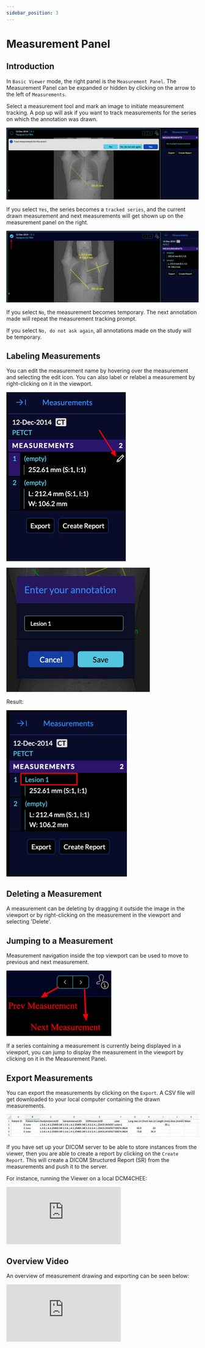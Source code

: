 ```yaml
---
sidebar_position: 3
---
```


# Measurement Panel

## Introduction
In `Basic Viewer` mode, the right panel is the `Measurement Panel`. The Measurement Panel can be expanded or hidden by clicking on the arrow to the left of `Measurements`.
<!-- We might want to make an entire section about the tracking workflow including SR hydration because it's pretty complicated. Let's review after the deploy branch is ready. Logic is in OHIF-63 OHIF-339 tickets for reference -->
Select a measurement tool and mark an image to initiate measurement tracking. A pop up will ask if you want to track measurements for the series on which the annotation was drawn.

![user-measurement-panel-modal](../../assets/img/user-measurement-panel-modal.png)

If you select `Yes`, the series becomes a `tracked series`, and the current drawn measurement and next measurements will get shown up on the measurement panel on the right.


![user-measurement-panel-tracked](../../assets/img/user-measurement-panel-tracked.png)

If you select `No`, the measurement becomes temporary. The next annotation made will repeat the measurement tracking prompt.

If you select `No, do not ask again`, all annotations made on the study will be temporary.
<!-- Temporary measurement screenshot -->

## Labeling Measurements
You can edit the measurement name by hovering over the measurement and selecting the edit icon. You can also label or relabel a measurement by right-clicking on it in the viewport.
<!-- I would make this first screenshot smaller. Remove the other 2 screenshots as they are pretty self explanatory. Add another screenshot that shows the right-click menu option to lable/relabel measurement and justify the two screenshots in line together -->

![user-measurement-edit](../../assets/img/user-measurement-edit.png)

![user-measurement-edit-name](../../assets/img/user-measurement-edit-name.png)

Result:

![user-measurement-name](../../assets/img/user-measurement-name.png)


## Deleting a Measurement
A measurement can be deleting by dragging it outside the image in the viewport or by right-clicking on the measurement in the viewport and selecting 'Delete'.


## Jumping to a Measurement
Measurement navigation inside the top viewport can be used to move to previous and next measurement.

![user-measurement-prevnext](../../assets/img/user-measurement-prevnext.png)

If a series containing a measurement is currently being displayed in a viewport, you can jump to display the measurement in the viewport by clicking on it in the Measurement Panel.

## Export Measurements
<!-- I think PDF and DICOM export didn't make it into this version but should be options. Let's confirm -->
You can export the measurements by clicking on the `Export`. A CSV file will get downloaded to your local computer containing the drawn measurements.


![user-measurement-export](../../assets/img/user-measurement-export.png)


If you have set up your DICOM server to be able to store instances from the viewer, then you are able to create a report by clicking on the `Create Report`.
This will create a DICOM Structured Report (SR) from the measurements and push it
to the server.

For instance, running the Viewer on a local DCM4CHEE:



<div style={{padding:"56.25% 0 0 0", position:"relative"}}>
    <iframe src="https://player.vimeo.com/video/557569965?badge=0&amp;autopause=0&amp;player_id=0&amp;app_id=58479" frameBorder="0" allow="autoplay; fullscreen; picture-in-picture" allowFullScreen style= {{ position:"absolute",top:0,left:0,width:"100%",height:"100%"}} title="measurement-report"></iframe>
</div>

## Overview Video
An overview of measurement drawing and exporting can be seen below:


<div style={{padding:"56.25% 0 0 0", position:"relative"}}>
    <iframe src="https://player.vimeo.com/video/545986384?badge=0&amp;autopause=0&amp;player_id=0&amp;app_id=58479" frameBorder="0" allow="autoplay; fullscreen; picture-in-picture" allowFullScreen style= {{ position:"absolute",top:0,left:0,width:"100%",height:"100%"}} title="measurement-report"></iframe>
</div>
